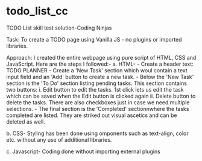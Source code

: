 # todo_list_cc
TODO List skill test solution-Coding Ninjas

Task: To create a TODO page using Vanilla JS - no plugins or imported libraries.

Approach: I created the entire webpage using pure script of HTML, CSS and JavaScript. Here are the steps I followed:-
a. HTML-
    - Create a header text: TODO PLANNER
    - Create a 'New Task' section which woul contain a text input field and an 'Add' button to create a new task.
    - Below the 'New Task' section is the 'To Do' section listing pending tasks. This section contains two buttons:
        i. Edit button to edit the tasks. 1st click lets us edit the task which can be saved when the Edit button is clicked again
        ii. Delete button to delete the tasks.
      There are also checkboxes just in case we need multiple selections.
    - The final section is the 'Completed' sectionnwhere the tasks completed are listed. They are striked out visual ascetics and can be 
      deleted as well.

b. CSS-
    Styling has been done using omponents such as text-align, color etc. without any use of additional libraries.

c. Javascript- Coding done without importing external plugins
